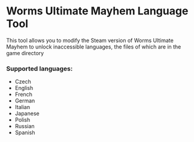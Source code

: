 # Worms Ultimate Mayhem Language Tool
This tool allows you to modify the Steam version of Worms Ultimate Mayhem to unlock inaccessible languages, the files of which are in the game directory

### Supported languages:
- Czech
- English
- French
- German
- Italian
- Japanese
- Polish
- Russian
- Spanish
